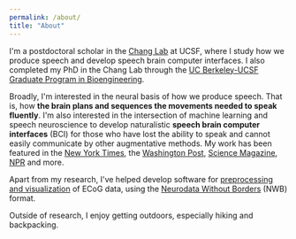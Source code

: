 ```yaml
---
permalink: /about/
title: "About"
---
```


I'm a postdoctoral scholar in the [Chang Lab](http://changlab.ucsf.edu/) at UCSF, where I study how we produce speech and develop speech brain computer interfaces.
I also completed my PhD in the Chang Lab through the [UC Berkeley-UCSF Graduate Program in
Bioengineering](https://bioegrad.berkeley.edu/).

Broadly, I'm interested in the neural basis of how we produce speech. That is, how **the brain plans and sequences the movements needed to speak fluently**.
I'm also interested in the intersection of machine learning and
speech neuroscience to develop naturalistic **speech brain computer
interfaces** (BCI) for those who have lost the ability to speak and cannot easily communicate by other augmentative methods.
My work has been featured in the 
[New York Times](https://www.nytimes.com/2021/07/14/health/speech-brain-implant-computer.html),
 the [Washington Post](https://www.washingtonpost.com/health/paralyzed-man-can-communicate/2021/07/14/3a9ce638-e4b5-11eb-8aa5-5662858b696e_story.html),
 [Science Magazine](https://www.sciencemag.org/news/2021/07/brain-signals-converted-words-speak-person-paralysis),
 [NPR](https://www.npr.org/sections/health-shots/2021/07/14/1016028911/experimental-brain-implant-lets-man-with-paralysis-turn-his-thoughts-into-words)
 and more.


Apart from my research, I've helped develop software for [preprocessing and
 visualization](https://github.com/jgmakin/ecogVIS) of ECoG data, using the
  [Neurodata Without Borders](https://www.nwb.org/) (NWB) format.

Outside of research, I enjoy getting outdoors, especially hiking and backpacking.
